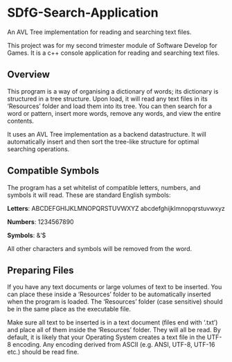 # SDfG-Search-Application
An AVL Tree implementation for reading and searching text files.

This project was for my second trimester module of Software Develop for Games. It is a c++ console application for reading and searching text files.

## Overview
This program is a way of organising a dictionary of words; its dictionary is structured in a tree structure. Upon load, it will read any text files in its ‘Resources’ folder and load them into its tree. You can then search for a word or pattern, insert more words, remove any words, and view the entire contents.

It uses an AVL Tree implementation as a backend datastructure. It will automatically insert and then sort the tree-like structure for optimal searching operations. 

## Compatible Symbols
The program has a set whitelist of compatible letters, numbers, and symbols it will read. These are standard English symbols:

**Letters**:
ABCDEFGHIJKLMNOPQRSTUVWXYZ abcdefghijklmnopqrstuvwxyz

**Numbers**:
1234567890

**Symbols**:
&’$

All other characters and symbols will be removed from the word.

## Preparing Files
If you have any text documents or large volumes of text to be inserted. You can place these inside a ‘Resources’ folder to be automatically inserted when the program is loaded.
The ‘Resources’ folder (case sensitive) should be in the same place as the executable file.

Make sure all text to be inserted is in a text document (files end with ‘.txt’) and place all of them inside the ‘Resources’ folder. They will all be read. By default, it is likely that your Operating System creates a text file in the UTF-8 encoding. Any encoding derived from ASCII (e.g. ANSI, UTF-8, UTF-16 etc.) should be read fine.
